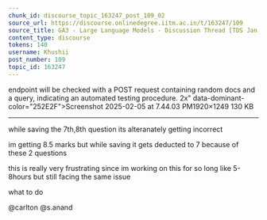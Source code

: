 ```yaml
---
chunk_id: discourse_topic_163247_post_109_02
source_url: https://discourse.onlinedegree.iitm.ac.in/t/163247/109
source_title: GA3 - Large Language Models - Discussion Thread [TDS Jan 2025]
content_type: discourse
tokens: 140
username: Khushii
post_number: 109
topic_id: 163247
---
```


 endpoint will be checked with a POST request containing random docs and a query, indicating an automated testing procedure. 2x" data-dominant-color="252E2F">Screenshot 2025-02-05 at 7.44.03 PM1920×1249 130 KB

---

while saving the 7th,8th question its alteranately getting incorrect

im getting 8.5 marks but while saving it gets deducted to 7 because of these 2 questions

this is really very frustrating since im working on this for so long like 5-8hours but still facing the same issue

what to do

@carlton @s.anand
